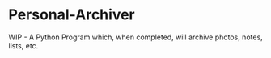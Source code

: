 # Personal-Archiver
WIP - A Python Program which, when completed, will archive photos, notes, lists, etc.
